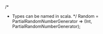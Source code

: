 /*
 * Types can be named in scala.
 */
 Random = PartialRandomNumberGenerator => (Int, PartialRandomNumberGenerator);  

